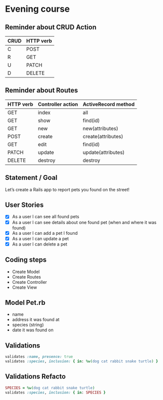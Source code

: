 # Evening course

## Reminder about CRUD Action

| CRUD |  HTTP verb |
|------|------------|
| C    | POST       |
| R    | GET        |
| U    | PATCH      |
| D    | DELETE     |

## Reminder about Routes

| HTTP verb | Controller action | ActiveRecord method |
|-----------|-------------------|---------------------|
| GET       | index             | all                 |
| GET       | show              | find(id)            |
| GET       | new               | new(attributes)     |
| POST      | create            | create(attributes)  |
| GET       | edit              | find(id)            |
| PATCH     | update            | update(attributes)  |
| DELETE    | destroy           | destroy             |

## Statement / Goal

Let’s create a Rails app to report pets you found on the street!

## User Stories

- [x] As a user I can see all found pets
- [x] As a user I can see details about one found pet (when and where it was found)
- [x] As a user I can add a pet I found
- [x] As a user I can update a pet
- [x] As a user I can delete a pet

## Coding steps

- Create Model
- Create Routes
- Create Controller
- Create View

## Model Pet.rb

- name
- address it was found at
- species (string)
- date it was found on

## Validations

```ruby
validates :name, presence: true
validates :species, inclusion: { in: %w(dog cat rabbit snake turtle) }
```

## Validations Refacto

```ruby
SPECIES = %w(dog cat rabbit snake turtle)
validates :species, inclusion: { in: SPECIES }
```
